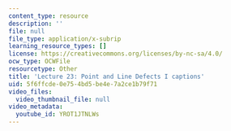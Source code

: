 ```yaml
---
content_type: resource
description: ''
file: null
file_type: application/x-subrip
learning_resource_types: []
license: https://creativecommons.org/licenses/by-nc-sa/4.0/
ocw_type: OCWFile
resourcetype: Other
title: 'Lecture 23: Point and Line Defects I captions'
uid: 5f6ffcde-0e75-4bd5-be4e-7a2ce1b79f71
video_files:
  video_thumbnail_file: null
video_metadata:
  youtube_id: YROT1JTNLWs
---
```

